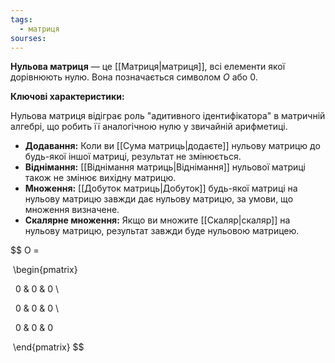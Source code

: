 ```yaml
---
tags:
  - матриця
sourses:
---
```

**Нульова матриця** — це [[Матриця|матриця]], всі елементи якої дорівнюють нулю. Вона позначається символом $O$ або 0.

**Ключові характеристики:**

Нульова матриця відіграє роль "адитивного ідентифікатора" в матричній алгебрі, що робить її аналогічною нулю у звичайній арифметиці.

- **Додавання:** Коли ви [[Сума матриць|додаєте]] нульову матрицю до будь-якої іншої матриці, результат не змінюється.
- **Віднімання:** [[Віднімання матриць|Віднімання]] нульової матриці також не змінює вихідну матрицю.
- **Множення:** [[Добуток матриць|Добуток]] будь-якої матриці на нульову матрицю завжди дає нульову матрицю, за умови, що множення визначене.
- **Скалярне множення:** Якщо ви множите [[Скаляр|скаляр]] на нульову матрицю, результат завжди буде нульовою матрицею.

$$
O =

 \begin{pmatrix}

  0 & 0 & 0 \\

  0 & 0 & 0  \\

  0 & 0 & 0

 \end{pmatrix}
$$
